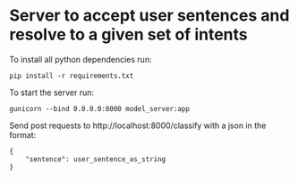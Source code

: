 # Server to accept user sentences and resolve to a given set of intents

To install all python dependencies run:
```
pip install -r requirements.txt
```

To start the server run:
```
gunicorn --bind 0.0.0.0:8000 model_server:app
```

Send post requests to http://localhost:8000/classify with a json in the format:
```
{
    "sentence": user_sentence_as_string
}
```
